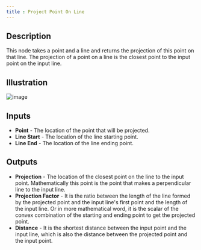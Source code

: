 ```yaml
---
title : Project Point On Line
---
```


## Description

This node takes a point and a line and returns the projection of this
point on that line. The projection of a point on a line is the closest
point to the input point on the input line.

## Illustration

![image](project_point_on_line_node_illustration.png)

## Inputs

- **Point** - The location of the point that will be projected.
- **Line Start** - The location of the line starting point.
- **Line End** - The location of the line ending point.

## Outputs

- **Projection** - The location of the closest point on the line to
    the input point. Mathematically this point is the point that makes a
    perpendicular line to the input line.
- **Projection Factor** - It is the ratio between the length of the
    line formed by the projected point and the input line's first point
    and the length of the input line. Or in more mathematical word, it
    is the scalar of the convex combination of the starting and ending
    point to get the projected point.
- **Distance** - It is the shortest distance between the input point
    and the input line, which is also the distance between the projected
    point and the input point.
